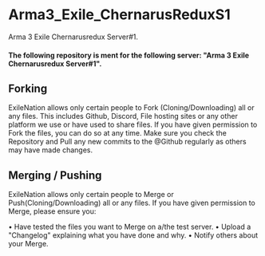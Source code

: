 # Arma3_Exile_ChernarusReduxS1
Arma 3 Exile Chernarusredux Server#1.

#### The following repository is ment for the following server: "Arma 3 Exile Chernarusredux Server#1".

## Forking
ExileNation allows only certain people to Fork (Cloning/Downloading) all or any files. This includes Github, Discord, File hosting sites or any other platform we use or have used to share files.
If you have given permission to Fork the files, you can do so at any time.
Make sure you check the Repository and Pull any new commits to the @Github regularly as others may have made changes.

## Merging / Pushing
ExileNation allows only certain people to Merge or Push(Cloning/Downloading) all or any files.
If you have given permission to Merge, please ensure you:

•  Have tested the files you want to Merge on a/the test server.
•  Upload a "Changelog" explaining what you have done and why.
•  Notify others about your Merge.
